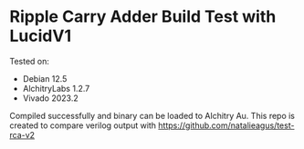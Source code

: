 # Ripple Carry Adder Build Test with LucidV1

Tested on:

- Debian 12.5
- AlchitryLabs 1.2.7
- Vivado 2023.2

Compiled successfully and binary can be loaded to Alchitry Au. This repo is created to compare verilog output with https://github.com/natalieagus/test-rca-v2
